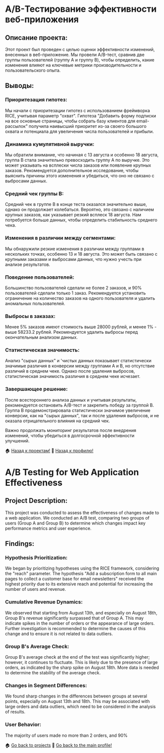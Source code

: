 
# A/B-Тестирование эффективности веб-приложения

## Описание проекта:

Этот проект был проведен с целью оценки эффективности изменений, внесенных в веб-приложение. Мы провели A/B-тест, сравнив две группы пользователей (группу A и группу B), чтобы определить, какие изменения влияют на ключевые метрики производительности и пользовательского опыта.

## Выводы:

### Приоритезация гипотез:

Мы начали с приоритезации гипотез с использованием фреймворка RICE, учитывая параметр "охват". Гипотеза "Добавить форму подписки на все основные страницы, чтобы собрать базу клиентов для email-рассылок" получила наивысший приоритет из-за своего большого охвата и потенциала для увеличения числа пользователей и прибыли.

### Динамика кумулятивной выручки:

Мы обратили внимание, что начиная с 13 августа и особенно 18 августа, группа B стала значительно превосходить группу A по выручке. Это может указывать на всплески числа заказов или появление крупных заказов. Рекомендуется дополнительное исследование, чтобы выяснить причины этого изменения и убедиться, что оно не связано с выбросами данных.

### Средний чек группы B:

Средний чек в группе B в конце теста оказался значительно выше, однако он продолжает колебаться. Вероятно, это связано с наличием крупных заказов, как указывает резкий всплеск 18 августа. Нам потребуется больше данных, чтобы определить стабильность среднего чека.

### Изменения в различии между сегментами:

Мы обнаружили резкие изменения в различии между группами в нескольких точках, особенно 13 и 18 августа. Это может быть связано с крупными заказами и выбросами данных, что нужно учесть при анализе результатов.

### Поведение пользователей:

Большинство пользователей сделали не более 2 заказов, и 90% пользователей сделали только 1 заказ. Рекомендуется установить ограничение на количество заказов на одного пользователя и удалить аномальных пользователей.

### Выбросы в заказах:

Менее 5% заказов имеют стоимость выше 28000 рублей, и менее 1% - выше 58233.2 рублей. Рекомендуется удалить выбросы перед окончательным анализом данных.

### Статистическая значимость:

Анализ "сырых данных" и 'чистых данных показывает статистически значимые различия в конверсии между группами A и B, но отсутствие различий в среднем чеке. Однако после удаления выбросов, статистическая значимость различия в среднем чеке исчезает.

### Завершающее решение:

После всестороннего анализа данных и учитывая результаты, рекомендуется остановить A/B-тест и закрепить победу за группой B. Группа B продемонстрировала статистически значимое увеличение конверсии, как на "сырых данных", так и после удаления выбросов, и не оказала отрицательного влияния на средний чек.

Важно продолжать мониторинг результатов после внедрения изменений, чтобы убедиться в долгосрочной эффективности улучшений.


🏠  <a href="https://github.com/MalykhinViktor/Yandex_praktikum" target="_blank">Назад к проектам!</a>
:office:  <a href="https://github.com/MalykhinViktor" target="_blank">Назад к профилю!</a>

# A/B Testing for Web Application Effectiveness

## Project Description:

This project was conducted to assess the effectiveness of changes made to a web application. We conducted an A/B test, comparing two groups of users (Group A and Group B) to determine which changes impact key performance metrics and user experience.

## Findings:

### Hypothesis Prioritization:

We began by prioritizing hypotheses using the RICE framework, considering the "reach" parameter. The hypothesis "Add a subscription form to all main pages to collect a customer base for email newsletters" received the highest priority due to its extensive reach and potential for increasing the number of users and revenue.

### Cumulative Revenue Dynamics:

We observed that starting from August 13th, and especially on August 18th, Group B's revenue significantly surpassed that of Group A. This may indicate spikes in the number of orders or the appearance of large orders. Further investigation is recommended to determine the causes of this change and to ensure it is not related to data outliers.

### Group B's Average Check:

Group B's average check at the end of the test was significantly higher; however, it continues to fluctuate. This is likely due to the presence of large orders, as indicated by the sharp spike on August 18th. More data is needed to determine the stability of the average check.

### Changes in Segment Differences:

We found sharp changes in the differences between groups at several points, especially on August 13th and 18th. This may be associated with large orders and data outliers, which need to be considered in the analysis of results.

### User Behavior:

The majority of users made no more than 2 orders, and 90%


🏠  <a href="https://github.com/MalykhinViktor/Yandex_praktikum" target="_blank">Go back to projects</a>
:office:  <a href="https://github.com/MalykhinViktor" target="_blank"> Go back to the main profile!</a>

